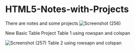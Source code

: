 # HTML5-Notes-with-Projects
There are notes and some projects
![Screenshot (256)](https://user-images.githubusercontent.com/106069072/213773770-81005236-6d89-4bc2-8f9d-771681afa1fe.png)


New Basic Table Project
Table 1 using rowspan and colspan

![Screenshot (257)](https://user-images.githubusercontent.com/106069072/213879371-a0d4a617-3602-43da-bc25-b585035da06a.png)
Table 2 using rowsapn and colspan
